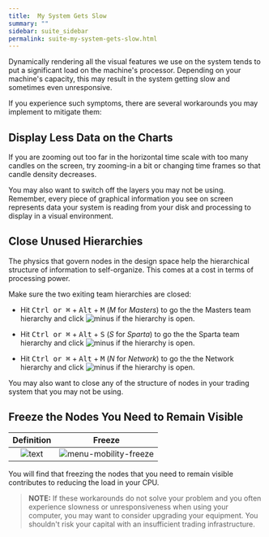 ```yaml
---
title:  My System Gets Slow
summary: ""
sidebar: suite_sidebar
permalink: suite-my-system-gets-slow.html
---
```


Dynamically rendering all the visual features we use on the system tends to put a significant load on the machine's processor. Depending on your machine's capacity, this may result in the system getting slow and sometimes even unresponsive.

If you experience such symptoms, there are several workarounds you may implement to mitigate them:

## Display Less Data on the Charts

If you are zooming out too far in the horizontal time scale with too many candles on the screen, try zooming-in a bit or changing time frames so that candle density decreases.

You may also want to switch off the layers you may not be using. Remember, every piece of graphical information you see on screen represents data your system is reading from your disk and processing to display in a visual environment.

## Close Unused Hierarchies

The physics that govern nodes in the design space help the hierarchical structure of information to self-organize. This comes at a cost in terms of processing power.

Make sure the two exiting team hierarchies are closed:

* Hit <kbd>Ctrl or &#8984;</kbd> + <kbd>Alt</kbd> + <kbd>M</kbd> (*M* for *Masters*) to go the the Masters team hierarchy and click ![minus](https://user-images.githubusercontent.com/13994516/70234850-d7528f00-1761-11ea-8a0b-d77ac483a0ea.png) if the hierarchy is open.

* Hit <kbd>Ctrl or &#8984;</kbd> + <kbd>Alt</kbd> + <kbd>S</kbd> (*S* for *Sparta*) to go the the Sparta team hierarchy and click ![minus](https://user-images.githubusercontent.com/13994516/70234850-d7528f00-1761-11ea-8a0b-d77ac483a0ea.png) if the hierarchy is open.

* Hit <kbd>Ctrl or &#8984;</kbd> + <kbd>Alt</kbd> + <kbd>M</kbd> (*N* for *Network*) to go the the Network hierarchy and click ![minus](https://user-images.githubusercontent.com/13994516/70234850-d7528f00-1761-11ea-8a0b-d77ac483a0ea.png) if the hierarchy is open.

You may also want to close any of the structure of nodes in your trading system that you may not be using.

## Freeze the Nodes You Need to Remain Visible

| Definition | Freeze |
| :---: | :---: |
| ![text](https://user-images.githubusercontent.com/13994516/67425255-f513cc80-f5d7-11e9-976a-1a200dfada80.png) | ![menu-mobility-freeze](https://user-images.githubusercontent.com/13994516/63041051-39436c00-bec7-11e9-8194-7cdd113147e4.png) |

You will find that freezing the nodes that you need to remain visible contributes to reducing the load in your CPU.

> **NOTE:** If these workarounds do not solve your problem and you often experience slowness or unresponsiveness when using your computer, you may want to consider upgrading your equipment. You shouldn't risk your capital with an insufficient trading infrastructure.